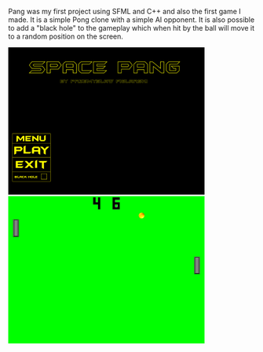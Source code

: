 Pang was my first project using SFML and C++ and also the first game I made. It is a simple Pong clone with a simple AI opponent. 
It is also possible to add a "black hole" to the gameplay which when hit by the ball will move it to a random position on the screen.    

<img src="Images/PangMenu.png" width="400">
<img src="Images/PangGame.png" width="400">
